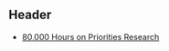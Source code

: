 <!-- TITLE: Global Priorities Research -->
<!-- SUBTITLE: Prioritize the Art of Prioritization -->

## Header

* [80,000 Hours on Priorities Research](https://80000hours.org/problem-profiles/global-priorities-research/)